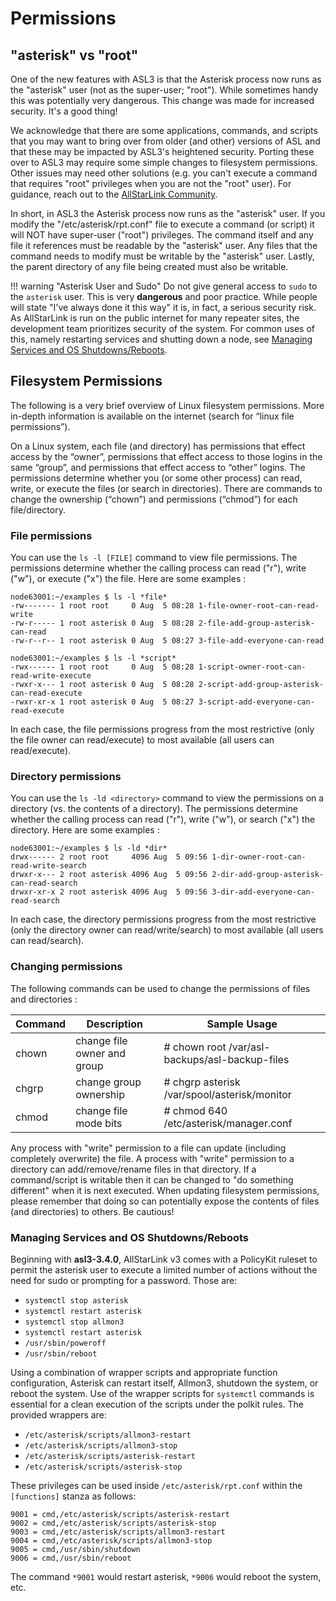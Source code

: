 # Permissions

## "asterisk" vs "root"

One of the new features with ASL3 is that the Asterisk process now runs as the "asterisk" user (not as the super-user; "root").
While sometimes handy this was potentially very dangerous.
This change was made for increased security.
It's a good thing!

We acknowledge that there are some applications, commands, and scripts that you may want to bring over from older (and other) versions of ASL and that these may be impacted by ASL3's heightened security.
Porting these over to ASL3 may require some simple changes to filesystem permissions.
Other issues may need other solutions (e.g. you can't execute a command that requires "root" privileges when you are not the "root" user).
For guidance, reach out to the [AllStarLink Community](https://community.allstarlink.org/).

In short, in ASL3 the Asterisk process now runs as the "asterisk" user.
If you modify the "/etc/asterisk/rpt.conf" file to execute a command (or script) it will NOT have super-user ("root") privileges.
The command itself and any file it references must be readable by the "asterisk" user.
Any files that the command needs to modify must be writable by the "asterisk" user.
Lastly, the parent directory of any file being created must also be writable.

!!! warning "Asterisk User and Sudo"
    Do not give general access to `sudo` to the `asterisk` user. This is very
    **dangerous** and poor practice. While people will state "I've always
    done it this way" it is, in fact, a serious security risk. As AllStarLink
    is run on the public internet for many repeater sites, the development
    team prioritizes security of the system. For common uses of this, namely
    restarting services and shutting down a node, see [Managing Services and OS Shutdowns/Reboots](#managing-services-and-os-shutdownsreboots).

## Filesystem Permissions

The following is a very brief overview of Linux filesystem permissions.
More in-depth information is available on the internet (search for “linux file permissions”).

On a Linux system, each file (and directory) has permissions that effect access by the “owner”, permissions that effect access to those logins in the same “group”, and permissions that effect access to “other” logins.
The permissions determine whether you (or some other process) can read, write, or execute the files (or search in directories).
There are commands to change the ownership (“chown”) and permissions (“chmod”) for each file/directory.

### File permissions

You can use the `ls -l [FILE]` command to view file permissions.
The permissions determine whether the calling process can read ("r"), write ("w"), or execute ("x") the file.
Here are some examples :

```
node63001:~/examples $ ls -l *file*
-rw------- 1 root root     0 Aug  5 08:28 1-file-owner-root-can-read-write
-rw-r----- 1 root asterisk 0 Aug  5 08:28 2-file-add-group-asterisk-can-read
-rw-r--r-- 1 root asterisk 0 Aug  5 08:27 3-file-add-everyone-can-read

node63001:~/examples $ ls -l *script*
-rwx------ 1 root root     0 Aug  5 08:28 1-script-owner-root-can-read-write-execute
-rwxr-x--- 1 root asterisk 0 Aug  5 08:28 2-script-add-group-asterisk-can-read-execute
-rwxr-xr-x 1 root asterisk 0 Aug  5 08:27 3-script-add-everyone-can-read-execute
```

In each case, the file permissions progress from the most restrictive (only the file owner can read/execute) to most available (all users can read/execute).

### Directory permissions

You can use the `ls -ld <directory>` command to view the permissions on a directory (vs. the contents of a directory).
The permissions determine whether the calling process can read ("r"), write ("w"), or search ("x") the directory.
Here are some examples :

```
node63001:~/examples $ ls -ld *dir*
drwx------ 2 root root     4096 Aug  5 09:56 1-dir-owner-root-can-read-write-search
drwxr-x--- 2 root asterisk 4096 Aug  5 09:56 2-dir-add-group-asterisk-can-read-search
drwxr-xr-x 2 root asterisk 4096 Aug  5 09:56 3-dir-add-everyone-can-read-search
```

In each case, the directory permissions progress from the most restrictive (only the directory owner can read/write/search) to most available (all users can read/search).

### Changing permissions

The following commands can be used to change the permissions of files and directories :

| Command | Description | Sample Usage |
|---------|-------------|--------------|
| chown | change file owner and group | # chown root /var/asl-backups/asl-backup-files |
| chgrp | change group ownership | # chgrp asterisk /var/spool/asterisk/monitor |
| chmod | change file mode bits | # chmod 640 /etc/asterisk/manager.conf |

Any process with "write" permission to a file can update (including completely overwrite) the file.
A process with "write" permission to a directory can add/remove/rename files in that directory.
If a command/script is writable then it can be changed to "do something different" when it is next executed.
When updating filesystem permissions, please remember that doing so can potentially expose the contents of files (and directories) to others.
Be cautious!

### Managing Services and OS Shutdowns/Reboots
Beginning with **asl3-3.4.0**, AllStarLink v3 comes with a PolicyKit ruleset
to permit the asterisk user to execute a limited number of actions
without the need for sudo or prompting for a password. Those are:

* `systemctl stop asterisk`
* `systemctl restart asterisk`
* `systemctl stop allmon3`
* `systemctl restart asterisk`
* `/usr/sbin/poweroff`
* `/usr/sbin/reboot`

Using a combination of wrapper scripts and appropriate function
configuration, Asterisk can restart itself, Allmon3, shutdown the system,
or reboot the system. Use of the wrapper scripts for `systemctl`
commands is essential for a clean execution of the scripts under the
polkit rules. The provided wrappers are:

* `/etc/asterisk/scripts/allmon3-restart`
* `/etc/asterisk/scripts/allmon3-stop`
* `/etc/asterisk/scripts/asterisk-restart`
* `/etc/asterisk/scripts/asterisk-stop`

These privileges can be used inside `/etc/asterisk/rpt.conf`
within the `[functions]` stanza as follows:

```
9001 = cmd,/etc/asterisk/scripts/asterisk-restart
9002 = cmd,/etc/asterisk/scripts/asterisk-stop
9003 = cmd,/etc/asterisk/scripts/allmon3-restart
9004 = cmd,/etc/asterisk/scripts/allmon3-stop
9005 = cmd,/usr/sbin/shutdown
9006 = cmd,/usr/sbin/reboot
```

The command `*9001` would restart asterisk, `*9006` would reboot the
system, etc.
